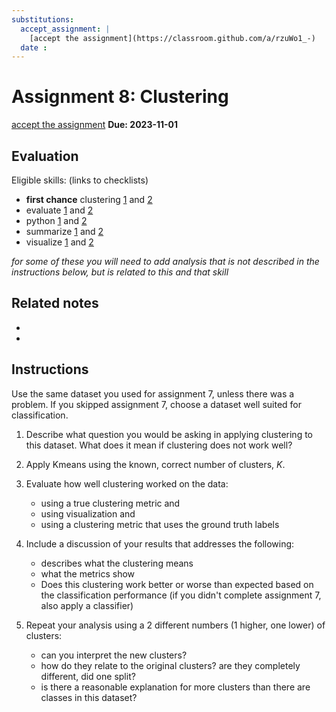 ```yaml
---
substitutions:
  accept_assignment: |
    [accept the assignment](https://classroom.github.com/a/rzuWo1_-)
  date : 
---
```

# Assignment 8: Clustering

 [accept the assignment]()
__Due: 2023-11-01__

## Evaluation

Eligible skills: (links to checklists)
- **first chance** clustering [1](https://rhodyprog4ds.github.io/BrownFall22/syllabus/achievements.html#clustering-level1) and [2](https://rhodyprog4ds.github.io/BrownFall22/syllabus/achievements.html#clustering-level2)
- evaluate [1](https://rhodyprog4ds.github.io/BrownFall22/syllabus/achievements.html#evaluate-level1) and [2](https://rhodyprog4ds.github.io/BrownFall22/syllabus/achievements.html#evaluate-level2)
- python [1](https://rhodyprog4ds.github.io/BrownFall22/syllabus/achievements.html#python-level1) and [2](https://rhodyprog4ds.github.io/BrownFall22/syllabus/achievements.html#python-level2)
- summarize [1](https://rhodyprog4ds.github.io/BrownFall22/syllabus/achievements.html#summarize-level1) and [2](https://rhodyprog4ds.github.io/BrownFall22/syllabus/achievements.html#summarize-level2)
- visualize [1](https://rhodyprog4ds.github.io/BrownFall22/syllabus/achievements.html#visualize-level1) and [2](https://rhodyprog4ds.github.io/BrownFall22/syllabus/achievements.html#visualize-level2)

_for some of these you will need to add analysis that is not described in the instructions below, but is related to this and that skill_

## Related notes

- [](../notes/2023-03-21)
- [](../notes/2022-03-23)



## Instructions

Use the same dataset you used for assignment 7, unless there was a problem. If you skipped assignment 7, choose a dataset well suited for classification.

1. Describe what question you would be asking in applying clustering to this dataset. What does it mean if clustering does not work well? 
2. Apply Kmeans using the known, correct number of clusters, $K$.
1.  Evaluate how well clustering worked on the data:

    - using a true clustering metric and
    - using visualization and
    - using a clustering metric that uses the ground truth labels
2. Include a discussion of your results that addresses the following:

    - describes what the clustering means
    - what the metrics show
    - Does this clustering work better or worse than expected based on the classification performance (if you didn't complete assignment 7, also apply a classifier)
3. Repeat your analysis using a 2 different numbers (1 higher, one lower) of clusters:

    - can you interpret the new clusters?
    - how do they relate to the original clusters? are they completely different, did one split?
    - is there a reasonable explanation for more clusters than there are classes in this dataset?
